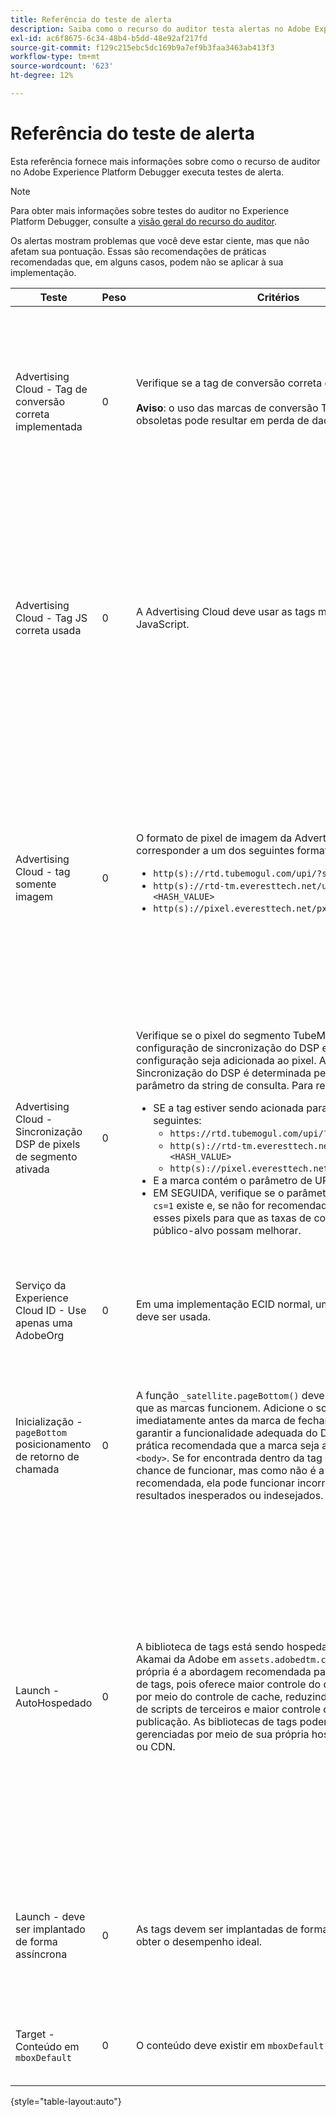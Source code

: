 ```yaml
---
title: Referência do teste de alerta
description: Saiba como o recurso do auditor testa alertas no Adobe Experience Platform Debugger.
exl-id: ac6f8675-6c34-48b4-b5dd-48e92af217fd
source-git-commit: f129c215ebc5dc169b9a7ef9b3faa3463ab413f3
workflow-type: tm+mt
source-wordcount: '623'
ht-degree: 12%

---
```


# Referência do teste de alerta

Esta referência fornece mais informações sobre como o recurso de auditor no Adobe Experience Platform Debugger executa testes de alerta.

>[!NOTE]
>
>Para obter mais informações sobre testes do auditor no Experience Platform Debugger, consulte a [visão geral do recurso do auditor](./overview.md).

Os alertas mostram problemas que você deve estar ciente, mas que não afetam sua pontuação. Essas são recomendações de práticas recomendadas que, em alguns casos, podem não se aplicar à sua implementação.

| Teste | Peso | Critérios | Recomendação |
| --- | --- | --- | --- |
| Advertising Cloud - Tag de conversão correta implementada | 0 | Verifique se a tag de conversão correta é usada.<br><br>**Aviso**: o uso das marcas de conversão TubeMogul obsoletas pode resultar em perda de dados. | Atualize seus pixels de conversão para as novas tags de conversão somente de imagem da Advertising Cloud. Isso pode ser feito com mais facilidade com a [Extensão de tag da Advertising Cloud](../../destinations/catalog/advertising/adobe-advertising-cloud.md). |
| Advertising Cloud - Tag JS correta usada | 0 | A Advertising Cloud deve usar as tags mais recentes da JavaScript. | Atualize seu JavaScript da Advertising Cloud para a versão mais recente. Usar as versões obsoletas do JavaScript pode resultar em perda de funcionalidade. Isso pode ser feito mais facilmente usando a [extensão de tag da Advertising Cloud](../../destinations/catalog/advertising/adobe-advertising-cloud.md). |
| Advertising Cloud - tag somente imagem | 0 | O formato de pixel de imagem da Advertising Cloud deve corresponder a um dos seguintes formatos recomendados: <ul><li>`http(s)://rtd.tubemogul.com/upi/?sid=<HASH_VALUE>`</li><li>`http(s)://rtd-tm.everesttech.net/upi/?sid=<HASH_VALUE>`</li><li>`http(s)://pixel.everesttech.net/px2/<NUMERIC_ID>?`</li></ul> | Atualize seus pixels da Advertising Cloud para as novas tags somente de imagem da Advertising Cloud, que garantem que você esteja aproveitando toda a funcionalidade da Advertising Cloud. Isso pode ser feito com mais facilidade com a [Extensão de tag da Advertising Cloud](../../destinations/catalog/advertising/adobe-advertising-cloud.md). |
| Advertising Cloud - Sincronização DSP de pixels de segmento ativada | 0 | Verifique se o pixel do segmento TubeMogul contém uma configuração de sincronização do DSP e recomende que a configuração seja adicionada ao pixel. A configuração de Sincronização do DSP é determinada pelo uso de um parâmetro da string de consulta. Para resumir: <ul><li>SE a tag estiver sendo acionada para qualquer um dos seguintes:<ul><li>`https://rtd.tubemogul.com/upi/?sid=<HASH_VALUE>`</li><li>`http(s)://rtd-tm.everesttech.net/upi/?sid=<HASH_VALUE>`</li><li>`http(s)://pixel.everesttech.net/px2/<NUMERIC_ID>?`</li></ul></li><li>E a marca contém o parâmetro de URL `sid=`</li><li>EM SEGUIDA, verifique se o parâmetro de URL `cs=0` ou `cs=1` existe e, se não for recomendado, adicione `cs=1` a esses pixels para que as taxas de correspondência do público-alvo possam melhorar.</li></ul> | Adicione o parâmetro de URL `cs=1` aos pixels da Advertising Cloud para que a sincronização da DSP possa ocorrer, o que aumenta as taxas de correspondência do público-alvo. Isso pode ser feito com mais facilidade com a [extensão de tag da Advertising Cloud](../../destinations/catalog/advertising/adobe-advertising-cloud.md). |
| Serviço da Experience Cloud ID - Use apenas uma AdobeOrg | 0 | Em uma implementação ECID normal, uma única AdobeOrg deve ser usada. | Valide se existem várias AdobeOrg IDs para essa implementação. <br><br>[Informações adicionais](https://experienceleague.adobe.com/docs/id-service/using/intro/id-request.html) |
| Inicialização - `pageBottom` posicionamento de retorno de chamada | 0 | A função `_satellite.pageBottom()` deve estar presente para que as marcas funcionem. Adicione o script em linha imediatamente antes da marca de fechamento `</body>` para garantir a funcionalidade adequada do DTM. Observação: É prática recomendada que a marca seja a última marca no `<body>`. Se for encontrada dentro da tag `<body>`, ela tem uma chance de funcionar, mas como não é a prática recomendada, ela pode funcionar incorretamente ou com resultados inesperados ou indesejados. | Adicione o script em linha imediatamente antes da marca de fechamento `</body>` para garantir a funcionalidade adequada do DTM. <br><br>[Informações adicionais](../../tags/ui/client-side/asynchronous-deployment.md) |
| Launch - AutoHospedado | 0 | A biblioteca de tags está sendo hospedada na instância Akamai da Adobe em `assets.adobedtm.com`. A hospedagem própria é a abordagem recomendada para o carregamento de tags, pois oferece maior controle do desempenho do site por meio do controle de cache, reduzindo as dependências de scripts de terceiros e maior controle do processo de publicação. As bibliotecas de tags podem ser hospedadas e gerenciadas por meio de sua própria hospedagem na Web ou CDN. | Alternar para uma abordagem de auto-hospedagem para carregar tags em uma página. Embora a hospedagem via Akamai CDN funcione na maioria dos casos, a hospedagem automática melhora o desempenho da página. <br><br>Informações adicionais:<ul><li>[Guia de início rápido das tags](../../tags/ui/client-side/asynchronous-deployment.md)</li><li>[Implantação assíncrona](../../tags/ui/client-side/asynchronous-deployment.md)</li></ul> |
| Launch - deve ser implantado de forma assíncrona | 0 | As tags devem ser implantadas de forma assíncrona para obter o desempenho ideal. | Inclua o parâmetro `async` no script embutido para garantir a funcionalidade adequada das tags <br><br>[Informações adicionais](../../tags/ui/client-side/asynchronous-deployment.md) |
| Target - Conteúdo em `mboxDefault` | 0 | O conteúdo deve existir em `mboxDefault` ao usar `at.js`. | Verifique se o conteúdo está disponível. <br><br>[Informações adicionais](https://experienceleague.adobe.com/docs/target/using/implement-target/implementing-target.html) |

{style="table-layout:auto"}
